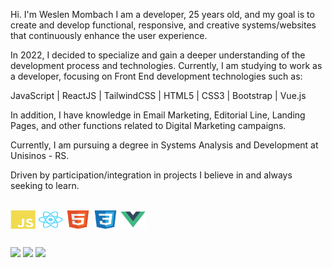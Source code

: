 Hi. I'm Weslen Mombach
I am a developer, 25 years old, and my goal is to create and develop functional, responsive, and creative systems/websites that continuously enhance the user experience.

In 2022, I decided to specialize and gain a deeper understanding of the development process and technologies. Currently, I am studying to work as a developer, focusing on Front End development technologies such as:

JavaScript | ReactJS | TailwindCSS | HTML5 | CSS3 | Bootstrap | Vue.js

In addition, I have knowledge in Email Marketing, Editorial Line, Landing Pages, and other functions related to Digital Marketing campaigns.

Currently, I am pursuing a degree in Systems Analysis and Development at Unisinos - RS.

Driven by participation/integration in projects I believe in and always seeking to learn.
<div style="display: inline_block"><br>
  <img align="center" alt="Weslen-JS" height="30" width="40" src="https://raw.githubusercontent.com/devicons/devicon/master/icons/javascript/javascript-plain.svg">
  <img align="center" alt="Weslen-React" height="30" width="40" src="https://raw.githubusercontent.com/devicons/devicon/master/icons/react/react-original.svg">
  <img align="center" alt="Weslen-HTML" height="30" width="40" src="https://raw.githubusercontent.com/devicons/devicon/master/icons/html5/html5-original.svg">
  <img align="center" alt="Weslen-CSS" height="30" width="40" src="https://raw.githubusercontent.com/devicons/devicon/master/icons/css3/css3-original.svg">
  <img align="center" alt="Weslen-Vue" height="30" width="40" src="https://raw.githubusercontent.com/devicons/devicon/master/icons/vuejs/vuejs-original.svg">

</div>
  
  ##
 
<div> 
  <a href="https://instagram.com/weslenmombach" target="_blank"><img src="https://img.shields.io/badge/-Instagram-%23E4405F?style=for-the-badge&logo=instagram&logoColor=white"></a>
  <a href="mailto:weslenseveromombachcei@gmail.com" target="_blank"><img src="https://img.shields.io/badge/-LinkedIn-%230077B5?style=for-the-badge&logo=linkedin&logoColor=white"></a> 
  <a href="https://www.gmail.com/weslenseveromombachcei@gmail.com/" target="_blank"><img src="https://img.shields.io/badge/Gmail-333333?style=for-the-badge&logo=gmail&logoColor=red"></a> 
</div>
